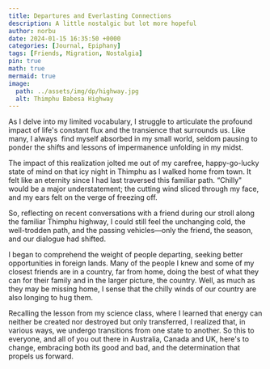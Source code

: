 ```yaml
---
title: Departures and Everlasting Connections
description: A little nostalgic but lot more hopeful
author: norbu
date: 2024-01-15 16:35:50 +0000
categories: [Journal, Epiphany]
tags: [Friends, Migration, Nostalgia]
pin: true
math: true
mermaid: true
image:
  path: ../assets/img/dp/highway.jpg
  alt: Thimphu Babesa Highway
---
```

<!-- wp:paragraph -->
<p>As I delve into my limited vocabulary, I struggle to articulate the profound impact of life's constant flux and the transience that surrounds us. Like many, I always&nbsp; find myself absorbed in my small world, seldom pausing to ponder the shifts and lessons of impermanence unfolding in my midst.</p>
<!-- /wp:paragraph -->

<!-- wp:paragraph -->
<p>The impact of this realization jolted me out of my carefree, happy-go-lucky state of mind on that icy night in Thimphu as I walked home from town. It felt like an eternity since I had last traversed this familiar path. “Chilly" would be a major understatement; the cutting wind sliced through my face, and my ears felt on the verge of freezing off.</p>
<!-- /wp:paragraph -->

<!-- wp:paragraph -->
<p>So, reflecting on recent conversations with a friend during our stroll along the familiar Thimphu highway, I could still feel the unchanging cold, the well-trodden path, and the passing vehicles—only the friend, the season, and our dialogue had shifted.&nbsp;</p>
<!-- /wp:paragraph -->

<!-- wp:paragraph -->
<p>I began to comprehend the weight of people departing, seeking better opportunities in foreign lands. Many of the people I knew and some of my closest friends are in a country, far from home, doing the best of what they can for their family and in the larger picture, the country. Well, as much as they may be missing home, I sense that the chilly winds of our country are also longing to hug them.&nbsp;</p>
<!-- /wp:paragraph -->

<!-- wp:paragraph -->
<p>Recalling the lesson from my science class, where I learned that energy can neither be created nor destroyed but only transferred, I realized that, in various ways, we undergo transitions from one state to another. So this to everyone, and all of you out there in Australia, Canada and UK, here's to change, embracing both its good and bad, and the determination that propels us forward.</p>
<!-- /wp:paragraph -->